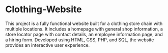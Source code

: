 # Clothing-Website
This project is a fully functional website built for a clothing store chain with multiple locations. It includes a homepage with general shop information, a store locator page with contact details, an employee information page, and a hiring form. Developed using HTML, CSS, PHP, and SQL, the website provides an interactive user experience.
